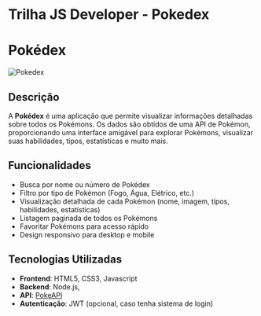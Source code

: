 # Trilha JS Developer - Pokedex

# Pokédex

![Pokedex](https://vibrant-yonath-715bf2.netlify.app/static/media/pokedex-logo-stacked.e1cec463.svg) <!-- Adicione um logo se quiser -->

## Descrição

A **Pokédex** é uma aplicação que permite visualizar informações detalhadas sobre todos os Pokémons. Os dados são obtidos de uma API de Pokémon, proporcionando uma interface amigável para explorar Pokémons, visualizar suas habilidades, tipos, estatísticas e muito mais.

## Funcionalidades

- Busca por nome ou número de Pokédex
- Filtro por tipo de Pokémon (Fogo, Água, Elétrico, etc.)
- Visualização detalhada de cada Pokémon (nome, imagem, tipos, habilidades, estatísticas)
- Listagem paginada de todos os Pokémons
- Favoritar Pokémons para acesso rápido
- Design responsivo para desktop e mobile

## Tecnologias Utilizadas

- **Frontend**: HTML5, CSS3, Javascript
- **Backend**: Node.js,
- **API**: [PokeAPI](https://pokeapi.co/)
- **Autenticação**: JWT (opcional, caso tenha sistema de login)

